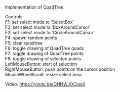 Implementation of QuadTree  

Controls:  
F1: set select mode to 'SelectBox'  
F2: set select mode to 'BoxAroundCursor'  
F3: set select mode to 'CircleAroundCursor'  
F4: spawn random points  
F5: clear quadtree  
F6: toggle drawing of QuadTree quads  
F7: toggle drawing of QuadTree points  
F8: toggle drawing of selected points  
LeftMouseButton: start of selection  
RightMouseButton: push points on the cursor position  
MouseWheelScroll: resize select area  

Video: https://youtu.be/QHNWJOCjgo0